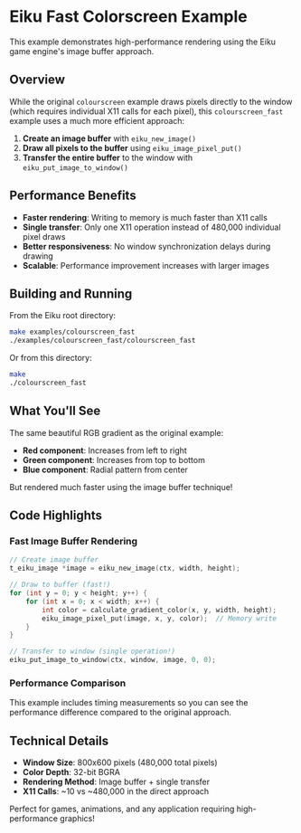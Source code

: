 # Eiku Fast Colorscreen Example

This example demonstrates high-performance rendering using the Eiku game engine's image buffer approach.

## Overview

While the original `colourscreen` example draws pixels directly to the window (which requires individual X11 calls for each pixel), this `colourscreen_fast` example uses a much more efficient approach:

1. **Create an image buffer** with `eiku_new_image()`
2. **Draw all pixels to the buffer** using `eiku_image_pixel_put()`
3. **Transfer the entire buffer** to the window with `eiku_put_image_to_window()`

## Performance Benefits

- **Faster rendering**: Writing to memory is much faster than X11 calls
- **Single transfer**: Only one X11 operation instead of 480,000 individual pixel draws
- **Better responsiveness**: No window synchronization delays during drawing
- **Scalable**: Performance improvement increases with larger images

## Building and Running

From the Eiku root directory:

```bash
make examples/colourscreen_fast
./examples/colourscreen_fast/colourscreen_fast
```

Or from this directory:

```bash
make
./colourscreen_fast
```

## What You'll See

The same beautiful RGB gradient as the original example:

- **Red component**: Increases from left to right
- **Green component**: Increases from top to bottom
- **Blue component**: Radial pattern from center

But rendered much faster using the image buffer technique!

## Code Highlights

### Fast Image Buffer Rendering

```c
// Create image buffer
t_eiku_image *image = eiku_new_image(ctx, width, height);

// Draw to buffer (fast!)
for (int y = 0; y < height; y++) {
    for (int x = 0; x < width; x++) {
        int color = calculate_gradient_color(x, y, width, height);
        eiku_image_pixel_put(image, x, y, color);  // Memory write
    }
}

// Transfer to window (single operation!)
eiku_put_image_to_window(ctx, window, image, 0, 0);
```

### Performance Comparison

This example includes timing measurements so you can see the performance difference compared to the original approach.

## Technical Details

- **Window Size**: 800x600 pixels (480,000 total pixels)
- **Color Depth**: 32-bit BGRA
- **Rendering Method**: Image buffer + single transfer
- **X11 Calls**: ~10 vs ~480,000 in the direct approach

Perfect for games, animations, and any application requiring high-performance graphics!
